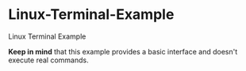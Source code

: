 # Linux-Terminal-Example
<p>Linux Terminal Example </p>
<p> <strong>Keep in mind</strong> that this example provides a basic interface and doesn't execute real commands. </p>

